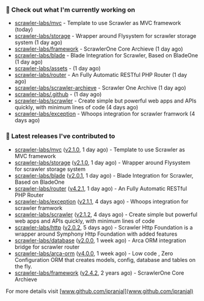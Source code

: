 ### 👷 Check out what I'm currently working on

- [scrawler-labs/mvc](https://github.com/scrawler-labs/mvc) - Template to use Scrawler as MVC framework (today)
- [scrawler-labs/storage](https://github.com/scrawler-labs/storage) - Wrapper around Flysystem for scrawler storage system (1 day ago)
- [scrawler-labs/framework](https://github.com/scrawler-labs/framework) - ScrawlerOne Core Archieve (1 day ago)
- [scrawler-labs/blade](https://github.com/scrawler-labs/blade) - Blade Integration for Scrawler, Based on BladeOne (1 day ago)
- [scrawler-labs/assets](https://github.com/scrawler-labs/assets) -  (1 day ago)
- [scrawler-labs/router](https://github.com/scrawler-labs/router) - An Fully Automatic RESTful PHP Router (1 day ago)
- [scrawler-labs/scrawler-archieve](https://github.com/scrawler-labs/scrawler-archieve) - Scrawler One Archive (1 day ago)
- [scrawler-labs/.github](https://github.com/scrawler-labs/.github) -  (1 day ago)
- [scrawler-labs/scrawler](https://github.com/scrawler-labs/scrawler) - Create simple but powerful web apps and APIs quickly, with minimum lines of code (4 days ago)
- [scrawler-labs/exception](https://github.com/scrawler-labs/exception) - Whoops integration for scrawler framwork (4 days ago)

### 🔭 Latest releases I've contributed to

- [scrawler-labs/mvc](https://github.com/scrawler-labs/mvc) ([v2.1.0](https://github.com/scrawler-labs/mvc/releases/tag/v2.1.0), 1 day ago) - Template to use Scrawler as MVC framework
- [scrawler-labs/storage](https://github.com/scrawler-labs/storage) ([v2.1.0](https://github.com/scrawler-labs/storage/releases/tag/v2.1.0), 1 day ago) - Wrapper around Flysystem for scrawler storage system
- [scrawler-labs/blade](https://github.com/scrawler-labs/blade) ([v2.0.1](https://github.com/scrawler-labs/blade/releases/tag/v2.0.1), 1 day ago) - Blade Integration for Scrawler, Based on BladeOne
- [scrawler-labs/router](https://github.com/scrawler-labs/router) ([v4.2.1](https://github.com/scrawler-labs/router/releases/tag/v4.2.1), 1 day ago) - An Fully Automatic RESTful PHP Router
- [scrawler-labs/exception](https://github.com/scrawler-labs/exception) ([v2.1.1](https://github.com/scrawler-labs/exception/releases/tag/v2.1.1), 4 days ago) - Whoops integration for scrawler framwork
- [scrawler-labs/scrawler](https://github.com/scrawler-labs/scrawler) ([v2.1.2](https://github.com/scrawler-labs/scrawler/releases/tag/v2.1.2), 4 days ago) - Create simple but powerful web apps and APIs quickly, with minimum lines of code
- [scrawler-labs/http](https://github.com/scrawler-labs/http) ([v2.0.2](https://github.com/scrawler-labs/http/releases/tag/v2.0.2), 5 days ago) - Scrawler Http Foundation is a wrapper around Symphony Http Foundation with added features
- [scrawler-labs/database](https://github.com/scrawler-labs/database) ([v2.0.0](https://github.com/scrawler-labs/database/releases/tag/v2.0.0), 1 week ago) - Arca ORM integration bridge for scrawler router
- [scrawler-labs/arca-orm](https://github.com/scrawler-labs/arca-orm) ([v4.0.0](https://github.com/scrawler-labs/arca-orm/releases/tag/v4.0.0), 1 week ago) -  Low code , Zero Configuration ORM that creates models, config, database and tables on the fly.
- [scrawler-labs/framework](https://github.com/scrawler-labs/framework) ([v2.4.2](https://github.com/scrawler-labs/framework/releases/tag/v2.4.2), 2 years ago) - ScrawlerOne Core Archieve

For more details visit [www.github.com/ipranjal](www.github.com/ipranjal)

